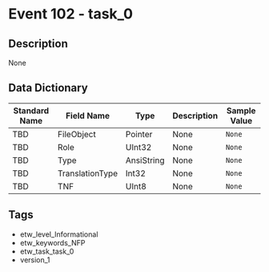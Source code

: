 # Event 102 - task_0

## Description
None

## Data Dictionary
|Standard Name|Field Name|Type|Description|Sample Value|
|---|---|---|---|---|
|TBD|FileObject|Pointer|None|`None`|
|TBD|Role|UInt32|None|`None`|
|TBD|Type|AnsiString|None|`None`|
|TBD|TranslationType|Int32|None|`None`|
|TBD|TNF|UInt8|None|`None`|

## Tags
* etw_level_Informational
* etw_keywords_NFP
* etw_task_task_0
* version_1